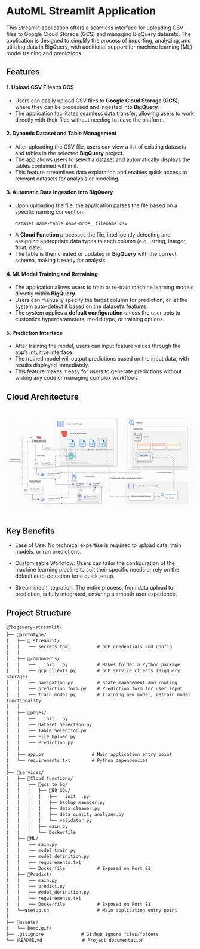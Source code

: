 
# AutoML Streamlit Application

This Streamlit application offers a seamless interface for uploading CSV files to Google Cloud Storage (GCS) and managing BigQuery datasets. The application is designed to simplify the process of importing, analyzing, and utilizing data in BigQuery, with additional support for machine learning (ML) model training and predictions.

## Features

#### 1. Upload CSV Files to GCS
- Users can easily upload CSV files to **Google Cloud Storage (GCS)**, where they can be processed and ingested into **BigQuery**.
- The application facilitates seamless data transfer, allowing users to work directly with their files without needing to leave the platform.

#### 2. Dynamic Dataset and Table Management
- After uploading the CSV file, users can view a list of existing datasets and tables in the selected **BigQuery** project.
- The app allows users to select a dataset and automatically displays the tables contained within it.
- This feature streamlines data exploration and enables quick access to relevant datasets for analysis or modeling.

#### 3. Automatic Data Ingestion into BigQuery
- Upon uploading the file, the application parses the file based on a specific naming convention:
    ```text
    dataset_name-table_name-mode__filename.csv
    ```
- A **Cloud Function** processes the file, intelligently detecting and assigning appropriate data types to each column (e.g., string, integer, float, date).
- The table is then created or updated in **BigQuery** with the correct schema, making it ready for analysis.

#### 4. ML Model Training and Retraining
- The application allows users to train or re-train machine learning models directly within **BigQuery**.
- Users can manually specify the target column for prediction, or let the system auto-detect it based on the dataset’s features.
- The system applies a **default configuration** unless the user opts to customize hyperparameters, model type, or training options.

#### 5. Prediction Interface
- After training the model, users can input feature values through the app’s intuitive interface.
- The trained model will output predictions based on the input data, with results displayed immediately.
- This feature makes it easy for users to generate predictions without writing any code or managing complex workflows.


## Cloud Architecture

![Demo GIF](assets/Demo.gif)


## Key Benefits

- Ease of Use: No technical expertise is required to upload data, train models, or run predictions.

- Customizable Workflow: Users can tailor the configuration of the machine learning pipeline to suit their specific needs or rely on the default auto-detection for a quick setup.

- Streamlined Integration: The entire process, from data upload to prediction, is fully integrated, ensuring a smooth user experience.

## Project Structure

```text
📦bigquery-streamlit/
├── 📂prototype/
│   ├── 📂.streamlit/
│   │   └── secrets.toml          # GCP credentials and config
│   │
│   ├── 📂components/
│   │   ├── __init__.py           # Makes folder a Python package
│   │   ├── gcp_clients.py        # GCP service clients (BigQuery, Storage)
│   │   ├── navigation.py         # State management and routing
│   │   ├── prediction_form.py    # Prediction form for user input
│   │   └── train_model.py        # Training new model, retrain model functionality
│   │
│   ├── 📂pages/
│   │   ├── __init__.py           
│   │   ├── Dataset_Selection.py
│   │   ├── Table_Selection.py
│   │   ├── File_Upload.py
│   │   └── Prediction.py          
│   │
│   ├── app.py                  # Main application entry point
│   └── requirements.txt        # Python dependencies
│
├── 📂services/
│   ├── 📂Cloud_functions/
│   │   ├── 📂gcs_to_bq/
│   │   │   ├── 📂BQ_SQL/
│   │   │   │   ├── __init__.py          
│   │   │   │   ├── backup_manager.py                
│   │   │   │   ├── data_cleaner.py                  
│   │   │   │   ├── data_quality_analyzer.py   
│   │   │   │   └── validator.py 
│   │   │   ├── main.py 
│   │   │   └── Dockerfile               
│   ├── 📂ML/
│   │   ├── main.py          
│   │   ├── model_train.py          
│   │   ├── model_definition.py                  
│   │   ├── requirements.txt   
│   │   └── Dockerfile            # Exposed on Port 81       
│   ├── 📂Predict/
│   │   ├── main.py          
│   │   ├── predict.py          
│   │   ├── model_definition.py                
│   │   ├── requirements.txt   
│   │   └── Dockerfile            # Exposed on Port 81 
│   └──💲setup.sh                  # Main application entry point
│
├── 📂assets/
│   └── Demo.gif/  
├── .gitignore              # Github ignore files/folders
└── ℹ️README.md               # Project documentation
```